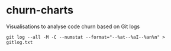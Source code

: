 # churn-charts

Visualisations to analyse code churn based on Git logs

    git log --all -M -C --numstat --format="--%at--%aI--%an%n" > gitlog.txt
    
    